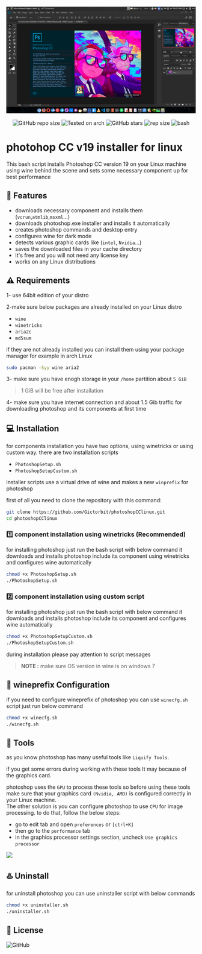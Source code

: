 
<div align="center" class="tip" markdown="1" style>

![screenshot](images/Screenshot.png)

![GitHub repo size](https://img.shields.io/github/license/Gictorbit/photoshopCClinux?style=flat) ![Tested on arch](https://img.shields.io/badge/Tested%20on-Archlinux-brightgreen)
![GitHub stars](https://img.shields.io/github/stars/Gictorbit/photoshopCClinux?style=sad) ![rep size](https://img.shields.io/github/repo-size/gictorbit/photoshopCClinux) ![bash](https://img.shields.io/badge/bash-5.0.11-yellowgreen)
</div>

# photohop CC v19 installer for linux
This bash script installs Photoshop CC version 19 on your Linux machine using wine behind the scene
and sets some necessary component up for best performance

## :rocket: Features
* downloads necessary component and installs them (`vcrun`,`atmlib`,`msxml`...)
* downloads photoshop.exe installer and installs it automatically
* creates photoshop commands and desktop entry
* configures wine for dark mode
* detects various graphic cards like (`intel`, `Nvidia`...)
* saves the downloaded files in your cache directory
* It's free and you will not need any license key
* works on any Linux distributions

## :warning: Requirements
1- use 64bit edition of your distro

2-make sure below packages are already installed on your Linux distro
* `wine`
* `winetricks`
* `aria2c`
* `md5sum`


if they are not already installed you can install them using your package manager for example in arch Linux
```bash
sudo pacman -Syy wine aria2
``` 
3- make sure you have enogh storage in your `/home` partition about `5 GiB`
> 1 GiB will be free after installation

4- make sure you have internet connection and about 1.5 Gib traffic for downloading photoshop and its components at first time

## :computer: Installation
for components installation you have two options, using winetricks or using custom way.
there are two installation scripts

* `PhotoshopSetup.sh`
* `PhotoshopSetupCustom.sh`

installer scripts use a virtual drive of wine and makes a new `winprefix` for photoshop

first of all you need to clone the repository with this command:
```bash
git clone https://github.com/Gictorbit/photoshopCClinux.git
cd photoshopCClinux
```
### :one: component installation using winetricks (Recommended)
for installing photoshop just run the bash script with below command it downloads and installs photoshop include its component using winetricks and configures wine automatically

```bash
chmod +x PhotoshopSetup.sh
./PhotoshopSetup.sh
```

### :two: component installation using custom script
for installing photoshop just run the bash script with below command it downloads and installs photoshop include its component and configures wine automatically

```bash
chmod +x PhotoshopSetupCustom.sh
./PhotoshopSetupCustom.sh
```

during installation please pay attention to script messages

> **NOTE :** make sure OS version in wine is on windows 7

## :wine_glass: wineprefix Configuration
if you need to configure wineprefix of photoshop you can use `winecfg.sh` script just run below command
```bash
chmod +x winecfg.sh
./winecfg.sh
```
## :hammer: Tools
as you know photoshop has many useful tools like `Liquify Tools`.</br>

if you get some errors during working with these tools
It may because of the graphics card.</br>

photoshop uses the `GPU` to process these tools so before using these tools make sure that your graphics card `(Nvidia, AMD)` is configured correctly in your Linux machine.
</br>The other solution is you can configure photoshop to use `CPU` for image processing. to do that, follow the below steps:

* go to edit tab and open `preferences` or `[ctrl+K]`
* then go to the `performance` tab
* in the graphics processor settings section, uncheck `Use graphics processor`

![](https://user-images.githubusercontent.com/34630603/80861998-117b7a80-8c87-11ea-8f56-079f43dfafd9.png)


## :hotsprings: Uninstall
for uninstall photoshop you can use uninstaller script with below commands

```bash
chmod +x uninstaller.sh
./uninstaller.sh
```


## :bookmark: License
![GitHub](https://img.shields.io/github/license/Gictorbit/photoshopCClinux?style=for-the-badge)
